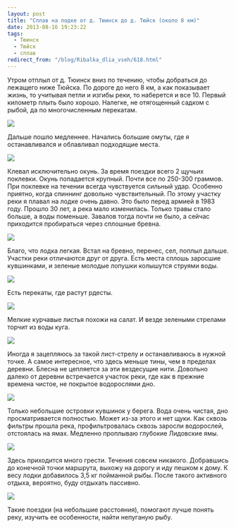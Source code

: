 ```yaml
---
layout: post
title: "Сплав на лодке от д. Тюинск до д. Тюйск (около 8 км)"
date: 2013-08-16 19:23:22
tags:
  - Тюинск
  - Тюйск
  - сплав
redirect_from: "/blog/Ribalka_dlia_vseh/618.html"
---
```

Утром отплыл от д. Тюинск вниз по течению, чтобы добраться до лежащего
ниже Тюйска. По дороге до него 8 км, а как показывает жизнь, то учитывая
петли и изгибы реки, то наберется и все 10. Первый километр плыть было
хорошо. Налегке, не отягощенный садком с рыбой, да по многочисленным
перекатам.

![](http://fishingguru.ru/uploads/images/00/00/01/2013/08/16/692d76.jpg)

Дальше пошло медленнее. Начались большие омуты, где я останавливался и
облавливал подходящие места.

![](http://fishingguru.ru/uploads/images/00/00/01/2013/08/16/a9eda1.jpg)

Клевал исключительно окунь. За время поездки всего 2 щучьих поклевки.
Окунь попадается крупный. Почти все по 250-300 граммов. При поклевке на
течении всегда чувствуется сильный удар. Особенно приятно, когда
спиннинг довольно чувствительный. По этому участку реки я плавал на
лодке очень давно. Это было перед армией в 1983 году. Прошло 30 лет, а
река мало изменилась. Только травы стало больше, а воды поменьше.
Завалов тогда почти не было, а сейчас приходится пробираться через
сплошные бревна.

![](http://fishingguru.ru/uploads/images/00/00/01/2013/08/16/be4156.jpg)

Благо, что лодка легкая. Встал на бревно, перенес, сел, поплыл дальше.
Участки реки отличаются друг от друга. Есть места сплошь заросшие
кувшинками, и зеленые молодые лопушки колышутся струями воды.

![](http://fishingguru.ru/uploads/images/00/00/01/2013/08/16/583d4c.jpg)

Есть перекаты, где растут рдесты.

![](http://fishingguru.ru/uploads/images/00/00/01/2013/08/16/8eda44.jpg)

Мелкие курчавые листья похожи на салат. И везде зелеными стрелами торчит
из воды куга.

![](http://fishingguru.ru/uploads/images/00/00/01/2013/08/16/08f18a.jpg)

Иногда я зацепляюсь за такой лист-стрелу и останавливаюсь в нужной
точке. А самое интересное, что здесь меньше тины, чем в пределах
деревни. Блесна не цепляется за эти вездесущие нити. Довольно далеко от
деревни встречается участок реки, где как в прежние времена чистое, не
покрытое водорослями дно.

![](http://fishingguru.ru/uploads/images/00/00/01/2013/08/16/1ded8e.jpg)

Только небольшие островки кувшинок у берега. Вода очень чистая, дно
просматривается полностью. Может из-за этого и нет щуки. Как сквозь
фильтры прошла река, профильтровалась сквозь заросли водорослей,
отстоялась на ямах. Медленно проплываю глубокие Лидовские ямы.

![](http://fishingguru.ru/uploads/images/00/00/01/2013/08/16/3fde89.jpg)

Здесь приходится много грести. Течения совсем никакого. Добравшись до
конечной точки маршрута, выхожу на дорогу и иду пешком к дому. К весу
лодки добавилось 3,5 кг пойманной рыбы. После такого активного отдыха,
вероятно, буду отдыхать пассивно.

![](http://fishingguru.ru/uploads/images/00/00/01/2013/08/16/7859c9.jpg)

Такие поездки (на небольшие расстояния), помогают лучше понять реку,
изучить ее особенности, найти непуганую рыбу.
